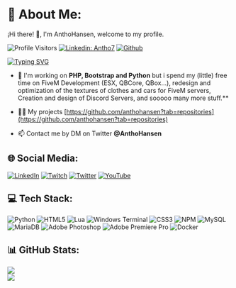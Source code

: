 # 💫 About Me:
¡Hi there! 👋, I'm AnthoHansen, welcome to my profile.

![Profile Visitors](https://visitor-badge.laobi.icu/badge?page_id=AnthoHansen.AnthoHansen)
[![Linkedin: Antho7](https://img.shields.io/badge/AnthonyD.-blue?style=flat&logo=Linkedin&logoColor=white&link=https://www.linkedin.com/in/Antho7/)](https://www.linkedin.com/in/Antho7/)
[![Github](https://img.shields.io/github/followers/AnthoHansen?label=Follow&style=social)](https://github.com/AnthoHansen)

[![Typing SVG](https://readme-typing-svg.demolab.com?font=Fira+Code&pause=1000&random=false&width=435&lines=Full-Stack+%26+FiveM+Dev;%2B6+Years+of+FiveM;Server+Setup+%26+Optimization;Clothes+%26+Vehicles+Textures)](https://git.io/typing-svg)

- 🔭 I'm working on **PHP, Bootstrap and Python** but i spend my (little) free time on FiveM Development (ESX, QBCore, QBox...), redesign and optimization of the textures of clothes and cars for FiveM servers, Creation and design of Discord Servers, and sooooo many more stuff.**

- 👨‍💻 My projects [https://github.com/anthohansen?tab=repositories](https://github.com/anthohansen?tab=repositories)

- 📫 Contact me by DM on Twitter **@AnthoHansen**

## 🌐 Social Media:
[![LinkedIn](https://img.shields.io/badge/LinkedIn-%230077B5.svg?logo=linkedin&logoColor=white)](https://linkedin.com/in/anthohansen) [![Twitch](https://img.shields.io/badge/Twitch-%239146FF.svg?logo=Twitch&logoColor=white)](https://twitch.tv/anthohansen) [![Twitter](https://img.shields.io/badge/Twitter-%231DA1F2.svg?logo=Twitter&logoColor=white)](https://twitter.com/anthohansen) [![YouTube](https://img.shields.io/badge/YouTube-%23FF0000.svg?logo=YouTube&logoColor=white)](https://youtube.com/@anthonyhansen7)

## 💻 Tech Stack:
![Python](https://img.shields.io/badge/python-3670A0?style=plastic&logo=python&logoColor=ffdd54) ![HTML5](https://img.shields.io/badge/html5-%23E34F26.svg?style=plastic&logo=html5&logoColor=white) ![Lua](https://img.shields.io/badge/lua-%232C2D72.svg?style=plastic&logo=lua&logoColor=white) ![Windows Terminal](https://img.shields.io/badge/Windows%20Terminal-%234D4D4D.svg?style=plastic&logo=windows-terminal&logoColor=white) ![CSS3](https://img.shields.io/badge/css3-%231572B6.svg?style=plastic&logo=css3&logoColor=white) ![NPM](https://img.shields.io/badge/NPM-%23CB3837.svg?style=plastic&logo=npm&logoColor=white) ![MySQL](https://img.shields.io/badge/mysql-%2300000f.svg?style=plastic&logo=mysql&logoColor=white) ![MariaDB](https://img.shields.io/badge/MariaDB-003545?style=plastic&logo=mariadb&logoColor=white) ![Adobe Photoshop](https://img.shields.io/badge/adobe%20photoshop-%2331A8FF.svg?style=plastic&logo=adobe%20photoshop&logoColor=white) ![Adobe Premiere Pro](https://img.shields.io/badge/Adobe%20Premiere%20Pro-9999FF.svg?style=plastic&logo=Adobe%20Premiere%20Pro&logoColor=white) ![Docker](https://img.shields.io/badge/docker-%230db7ed.svg?style=plastic&logo=docker&logoColor=white)

## 📊 GitHub Stats:
![](https://github-readme-stats.vercel.app/api?username=anthohansen&theme=dark&hide_border=false&include_all_commits=true&count_private=true)<br/>
![](https://github-readme-stats.vercel.app/api/top-langs/?username=anthohansen&theme=dark&hide_border=false&include_all_commits=true&count_private=true&layout=compact)

